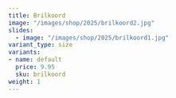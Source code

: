 ```yaml
---
title: Brilkoord
image: "/images/shop/2025/brilkoord2.jpg"
slides: 
  - image: "/images/shop/2025/brilkoord1.jpg"
variant_type: size
variants:
- name: default
  price: 9.95
  sku: brilkoord
weight: 1
---
```



